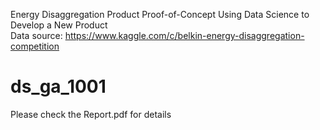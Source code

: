 Energy Disaggregation Product Proof-of-Concept Using Data Science to Develop a New Product  
Data source: https://www.kaggle.com/c/belkin-energy-disaggregation-competition  
# ds_ga_1001
Please check the Report.pdf for details
